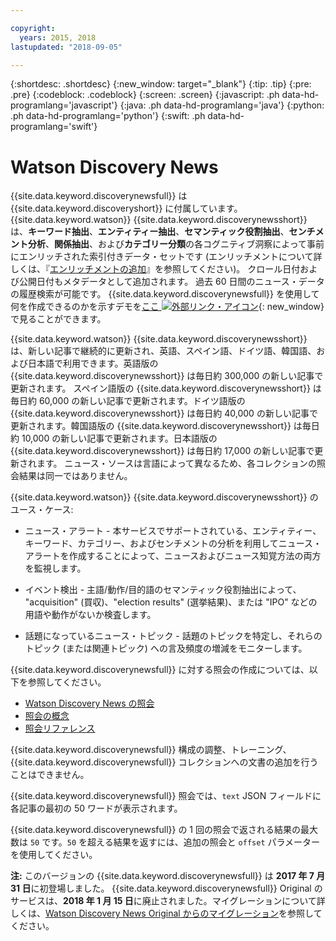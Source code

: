 ```yaml
---

copyright:
  years: 2015, 2018
lastupdated: "2018-09-05"

---
```


{:shortdesc: .shortdesc}
{:new_window: target="_blank"}
{:tip: .tip}
{:pre: .pre}
{:codeblock: .codeblock}
{:screen: .screen}
{:javascript: .ph data-hd-programlang='javascript'}
{:java: .ph data-hd-programlang='java'}
{:python: .ph data-hd-programlang='python'}
{:swift: .ph data-hd-programlang='swift'}

# Watson Discovery News

{{site.data.keyword.discoverynewsfull}} は {{site.data.keyword.discoveryshort}} に付属しています。 {{site.data.keyword.watson}} {{site.data.keyword.discoverynewsshort}} は、**キーワード抽出**、**エンティティー抽出**、**セマンティック役割抽出**、**センチメント分析**、**関係抽出**、および**カテゴリー分類**の各コグニティブ洞察によって事前にエンリッチされた索引付きデータ・セットです (エンリッチメントについて詳しくは、『[エンリッチメントの追加](building.html#adding-enrichments)』を参照してください)。 クロール日付および公開日付もメタデータとして追加されます。 過去 60 日間のニュース・データの履歴検索が可能です。 {{site.data.keyword.discoverynewsfull}} を使用して何を作成できるのかを示すデモを[ここ ![外部リンク・アイコン](../../icons/launch-glyph.svg "外部リンク・アイコン")](https://discovery-news-demo.ng.bluemix.net/){: new_window} で見ることができます。

{{site.data.keyword.watson}} {{site.data.keyword.discoverynewsshort}} は、新しい記事で継続的に更新され、英語、スペイン語、ドイツ語、韓国語、および日本語で利用できます。英語版の {{site.data.keyword.discoverynewsshort}} は毎日約 300,000 の新しい記事で更新されます。 スペイン語版の {{site.data.keyword.discoverynewsshort}} は毎日約 60,000 の新しい記事で更新されます。ドイツ語版の {{site.data.keyword.discoverynewsshort}} は毎日約 40,000 の新しい記事で更新されます。韓国語版の {{site.data.keyword.discoverynewsshort}} は毎日約 10,000 の新しい記事で更新されます。日本語版の {{site.data.keyword.discoverynewsshort}} は毎日約 17,000 の新しい記事で更新されます。 ニュース・ソースは言語によって異なるため、各コレクションの照会結果は同一ではありません。

{{site.data.keyword.watson}} {{site.data.keyword.discoverynewsshort}} のユース・ケース:

- ニュース・アラート - 本サービスでサポートされている、エンティティー、キーワード、カテゴリー、およびセンチメントの分析を利用してニュース・アラートを作成することによって、ニュースおよびニュース知覚方法の両方を監視します。

- イベント検出 - 主語/動作/目的語のセマンティック役割抽出によって、 "acquisition" (買収)、"election results"  (選挙結果)、または "IPO" などの用語や動作がないか検査します。

- 話題になっているニュース・トピック -  話題のトピックを特定し、それらのトピック (または関連トピック) への言及頻度の増減をモニターします。

{{site.data.keyword.discoverynewsfull}} に対する照会の作成については、以下を参照してください。
- [Watson Discovery News の照会](/docs/services/discovery/using.html#querying-news)
- [照会の概念](/docs/services/discovery/using.html)
- [照会リファレンス](/docs/services/discovery/query-reference.html)

{{site.data.keyword.discoverynewsfull}} 構成の調整、トレーニング、{{site.data.keyword.discoverynewsfull}} コレクションへの文書の追加を行うことはできません。

{{site.data.keyword.discoverynewsfull}} 照会では、`text` JSON フィールドに各記事の最初の 50 ワードが表示されます。

{{site.data.keyword.discoverynewsfull}} の 1 回の照会で返される結果の最大数は `50` です。`50` を超える結果を返すには、追加の照会と `offset` パラメーターを使用してください。

**注:** このバージョンの {{site.data.keyword.discoverynewsfull}} は **2017 年 7 月 31 日**に初登場しました。 {{site.data.keyword.discoverynewsfull}} Original のサービスは、**2018 年 1 月 15 日**に廃止されました。マイグレーションについて詳しくは、[Watson Discovery News Original からのマイグレーション](/docs/services/discovery/migrate-bwdn.html)を参照してください。
